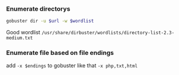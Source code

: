 ### Enumerate directorys
```bash
gobuster dir -u $url -w $wordlist 
```

Good wordlist `/usr/share/dirbuster/wordlists/directory-list-2.3-medium.txt`

### Enumerate file based on file endings
add `-x $endings` to gobuster like that `-x php,txt,html`